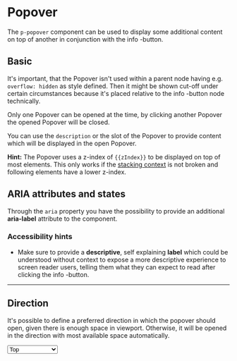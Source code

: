 # Popover

The `p-popover` component can be used to display some additional content on top of another in conjunction with the info
<p-popover description="Hello World"></p-popover>-button.

<TableOfContents></TableOfContents>

## Basic

It's important, that the Popover isn't used within a parent node having e.g. `overflow: hidden` as style defined. Then
it might be shown cut-off under certain circumstances because it's placed relative to the info
<p-icon name="information" aria="{ 'aria-label': 'Information icon' }"></p-icon>-button node technically.

Only one Popover can be opened at the time, by clicking another Popover the opened Popover will be closed.

You can use the `description` or the slot of the Popover to provide content which will be displayed in the open Popover.

**Hint:** The Popover uses a z-index of `{{zIndex}}` to be displayed on top of most elements. This only works if the
[stacking context](https://developer.mozilla.org/en-US/docs/Web/CSS/CSS_Positioning/Understanding_z_index/The_stacking_context)
is not broken and following elements have a lower z-index.

<Playground :markup="basicMarkup" :config="config"></Playground>

## ARIA attributes and states

Through the `aria` property you have the possibility to provide an additional **aria-label** attribute to the component.

<Playground :markup="accessibilityMarkup" :config="config"></Playground>

### <A11yIcon></A11yIcon> Accessibility hints

- Make sure to provide a **descriptive**, self explaining **label** which could be understood without context to expose
  a more descriptive experience to screen reader users, telling them what they can expect to read after clicking the
  info <p-icon name="information" aria="{ 'aria-label': 'Information icon' }"></p-icon>-button.

---

## Direction

It's possible to define a preferred direction in which the popover should open, given there is enough space in viewport.
Otherwise, it will be opened in the direction with most available space automatically.

<Playground :markup="directionMarkup" :config="config">
  <select v-model="direction" aria-label="Select direction">
    <option disabled>Select direction</option>
    <option value="top">Top</option>
    <option value="right">Right</option>
    <option value="bottom">Bottom</option>
    <option value="left">Left</option>
  </select>
</Playground>

<script lang="ts">
import {POPOVER_Z_INDEX} from "../../../constants";
import Vue from 'vue';
import Component from 'vue-class-component';

@Component
export default class Code extends Vue {
  config = { overflowX: 'visible' };

  direction = 'left';
  popoverContent = 'Some additional content.';
  zIndex = POPOVER_Z_INDEX;
  
  basicMarkup = `<p-text>
  Some content <p-popover>${this.popoverContent}</p-popover> which is longer.<br>  Some more content <p-popover description="${this.popoverContent}"></p-popover>.
</p-text>`;

  descriptionMarkup = `<p-popover description="${this.popoverContent}"></p-popover>`;

  get directionMarkup() {
    return `<p-popover direction="${this.direction}">${this.popoverContent}</p-popover>`;
  }

  accessibilityMarkup = `<p-text>
  Some content <p-popover aria="{ 'aria-label': 'Some more descriptive label' }">${this.popoverContent}</p-popover>
</p-text>`;
}
</script>
